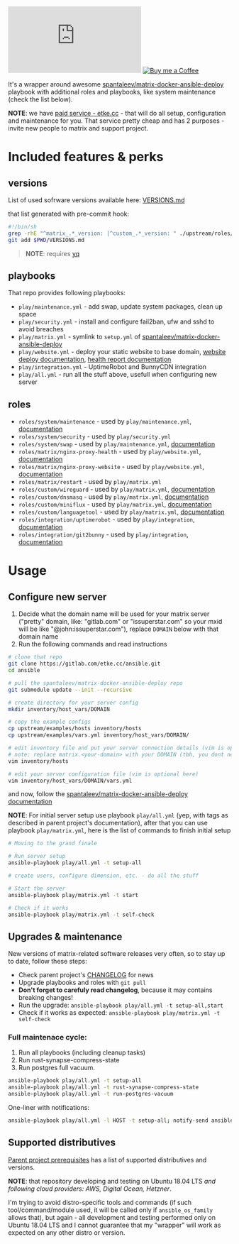 [![Matrix](https://img.shields.io/matrix/announcements:etke.cc?logo=matrix&server_fqdn=matrix.org&style=for-the-badge)](https://matrix.to/#/#discussion:etke.cc) [![Buy me a Coffee](https://shields.io/badge/donate-buy%20me%20a%20coffee-green?logo=buy-me-a-coffee&style=for-the-badge)](https://buymeacoffee.com/etkecc)

It's a wrapper around awesome [spantaleev/matrix-docker-ansible-deploy](https://github.com/spantaleev/matrix-docker-ansible-deploy) playbook
with additional roles and playbooks, like system maintenance (check the list below).

**NOTE**: we have [paid service - etke.cc](https://etke.cc/#contact) - that will do all setup, configuration and maintenance for you.
That service pretty cheap and has 2 purposes - invite new people to matrix and support project.

# Included features & perks

## versions

List of used sofrware versions available here: [VERSIONS.md](./VERSIONS.md)

that list generated with pre-commit hook:

```bash
#!/bin/sh
grep -rhE "^matrix_.*_version: |^custom_.*_version: " ./upstream/roles/*/defaults/main.yml ./roles/*/*/defaults/main.yml | sed -e "s/matrix_//;s/custom_//;s/_version//;/^synapse_default/d;/^synapse_ext/d;/^mailer_container/d" | sort | yq eval -M -P | sed "s/^/\*\ /" > $PWD/VERSIONS.md
git add $PWD/VERSIONS.md
```

> **NOTE**: requires [yq](https://github.com/mikefarah/yq)

## playbooks

That repo provides following playbooks:

* `play/maintenance.yml` - add swap, update system packages, clean up space
* `play/security.yml` - install and configure fail2ban, ufw and sshd to avoid breaches
* `play/matrix.yml` - symlink to `setup.yml` of [spantaleev/matrix-docker-ansible-deploy](https://github.com/spantaleev/matrix-docker-ansible-deploy)
* `play/website.yml` - deploy your static website to base domain, [website deploy documentation](./roles/matrix/nginx-proxy-website/README.md), [health report documentation](./roles/matrix/nginx-proxy-health/README.md)
* `play/integration.yml` - UptimeRobot and BunnyCDN integration
* `play/all.yml` - run all the stuff above, usefull when configuring new server

## roles

* `roles/system/maintenance` - used by `play/maintenance.yml`, [documentation](./roles/system/maintenance/README.md)
* `roles/system/security` - used by `play/security.yml`
* `roles/system/swap` - used by `play/maintenance.yml`, [documentation](./roles/system/swap/README.md)
* `roles/matrix/nginx-proxy-health` - used by `play/website.yml`, [documentation](./roles/matrix/nginx-proxy-health/README.md)
* `roles/matrix/nginx-proxy-website` - used by `play/website.yml`, [documentation](./roles/matrix/nginx-proxy-website/README.md)
* `roles/matrix/restart` - used by `play/matrix.yml`
* `roles/custom/wireguard` - used by `play/matrix.yml`, [documentation](./roles/custom/wireguard/README.md)
* `roles/custom/dnsmasq` - used by `play/matrix.yml`, [documentation](./roles/custom/dnsmasq/README.md)
* `roles/custom/miniflux` - used by `play/matrix.yml`, [documentation](./roles/custom/miniflux/README.md)
* `roles/custom/languagetool` - used by `play/matrix.yml`, [documentation](./roles/custom/languagetool/README.md)
* `roles/integration/uptimerobot` - used by `play/integration`, [documentation](./roles/integration/uptimerobot/README.md)
* `roles/integration/git2bunny` - used by `play/integration`, [documentation](./roles/integration/git2bunny/README.md)

# Usage

## Configure new server

1. Decide what the domain name will be used for your matrix server ("pretty" domain, like: "gitlab.com" or "issuperstar.com" so your mxid will be like "@john:issuperstar.com"), replace `DOMAIN` below with that domain name
2. Run the following commands and read instructions

```bash
# clone that repo
git clone https://gitlab.com/etke.cc/ansible.git
cd ansible

# pull the spantaleev/matrix-docker-ansible-deploy repo
git submodule update --init --recursive

# create directory for your server config
mkdir inventory/host_vars/DOMAIN

# copy the example configs
cp upstream/examples/hosts inventory/hosts
cp upstream/examples/vars.yml inventory/host_vars/DOMAIN/

# edit inventory file and put your server connection details (vim is optional, aye).
# note: replace matrix.<your-domain> with your DOMAIN (tbh, you dont need matrix. prefix here, so you may remove it, too)
vim inventory/hosts

# edit your server configuration file (vim is optional here)
vim inventory/host_vars/DOMAIN/vars.yml
```

and now, follow the [spantaleev/matrix-docker-ansible-deploy documentation](https://github.com/spantaleev/matrix-docker-ansible-deploy/blob/master/docs/README.md)

**NOTE**: For initial server setup use playbook `play/all.yml` (yep, with tags as described in parent project's documentation),
after that you can use playbook `play/matrix.yml`, here is the list of commands to finish initial setup

```bash
# Moving to the grand finale

# Run server setup
ansible-playbook play/all.yml -t setup-all

# create users, configure dimension, etc. - do all the stuff

# Start the server
ansible-playbook play/matrix.yml -t start

# Check if it works
ansible-playbook play/matrix.yml -t self-check
```

## Upgrades & maintenance

New versions of matrix-related software releases very often, so to stay up to date, follow these steps:

* Check parent project's [CHANGELOG](https://github.com/spantaleev/matrix-docker-ansible-deploy/blob/master/CHANGELOG.md) for news
* Upgrade playbooks and roles with `git pull`
* **Don't forget to carefuly read changelog**, because it may contains breaking changes!
* Run the upgrade: `ansible-playbook play/all.yml -t setup-all,start`
* Check if it works as expected: `ansible-playbook play/matrix.yml -t self-check`

### Full maintenace cycle:

1. Run all playbooks (including cleanup tasks)
2. Run rust-synapse-compress-state
3. Run postgres full vacuum.

```bash
ansible-playbook play/all.yml -t setup-all
ansible-playbook play/all.yml -t rust-synapse-compress-state
ansible-playbook play/all.yml -t run-postgres-vacuum
```

One-liner with notifications:

```bash
ansible-playbook play/all.yml -l HOST -t setup-all; notify-send ansible "setup done"; ansible-playbook play/all.yml -l HOST -t rust-synapse-compress-state; notify-send ansible "compress state done"; ansible-playbook play/all.yml -l HOST -t run-postgres-vacuum; notify-send ansible "postgres vacuum done"; ansible-playbook play/all.yml -l HOST -t restart-all; notify-send ansible "restarted all the things"
```

## Supported distributives

[Parent project prerequisites](https://github.com/spantaleev/matrix-docker-ansible-deploy/blob/master/docs/prerequisites.md#prerequisites)
has a list of supported distributives and versions.

**NOTE**: that repository developing and testing on Ubuntu 18.04 LTS _and following cloud providers: AWS, Digital Ocean, Hetzner_.

I'm trying to avoid distro-specific tools and commands (if such tool/command/module used, it will be called only if `ansible_os_family` allows that),
but again - all development and testing performed only on Ubuntu 18.04 LTS and I cannot guarantee that my "wrapper" will work as expected on any other distro or version.
